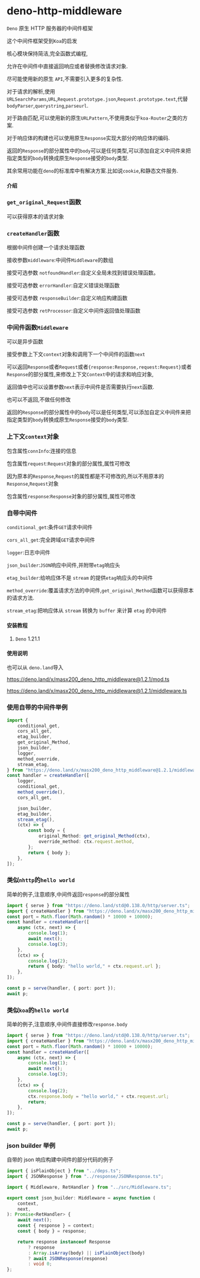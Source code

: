 # deno-http-middleware

`Deno` 原生 HTTP 服务器的中间件框架

这个中间件框架受到`Koa`的启发

核心模块保持简洁,完全函数式编程,

允许在中间件中直接返回响应或者替换修改请求对象.

尽可能使用新的原生 `API`,不需要引入更多的复杂性.

对于请求的解析,使用`URLSearchParams`,`URL`,`Request.prototype.json`,`Request.prototype.text`,代替`bodyParser`,`querystring`,`parseurl`.

对于路由匹配,可以使用新的原生`URLPattern`,不使用类似于`koa-Router`之类的方案.

对于响应体的构建也可以使用原生`Response`实现大部分的响应体的编码.

返回的`Response`的部分属性中的`body`可以是任何类型,可以添加自定义中间件来把指定类型的`body`转换成原生`Response`接受的`body`类型.

其余常用功能在`deno`的标准库中有解决方案.比如说`cookie`,和静态文件服务.

#### 介绍

### `get_original_Request`函数

可以获得原本的请求对象

### `createHandler`函数

根据中间件创建一个请求处理函数

接收参数`middleware`:中间件`Middleware`的数组

接受可选参数 `notfoundHandler`:自定义全局未找到错误处理函数。

接受可选参数 `errorHandler`:自定义错误处理函数

接受可选参数 `responseBuilder`:自定义响应构建函数

接受可选参数 `retProcessor`:自定义中间件返回值处理函数

### 中间件函数`Middleware`

可以是异步函数

接受参数上下文`context`对象和调用下一个中间件的函数`next`

可以返回`Response`或者`Request`或者`{response:Response,request:Request}`或者`Response`的部分属性,来修改上下文`Context`中的请求和响应对象,

返回值中也可以设置参数`next`表示中间件是否需要执行`next`函数.

也可以不返回,不做任何修改

返回的`Response`的部分属性中的`body`可以是任何类型,可以添加自定义中间件来把指定类型的`body`转换成原生`Response`接受的`body`类型.

### 上下文`context`对象

包含属性`connInfo`:连接的信息

包含属性`request`:`Request`对象的部分属性,属性可修改

因为原本的`Response`,`Request`的属性都是不可修改的,所以不用原本的`Response`,`Request`对象

包含属性`response`:`Response`对象的部分属性,属性可修改

### 自带中间件

`conditional_get`:条件`GET`请求中间件

`cors_all_get`:完全跨域`GET`请求中间件

`logger`:日志中间件

`json_builder`:`JSON`响应中间件,并附带`etag`响应头

`etag_builder`:给响应体不是 `stream` 的提供`etag`响应头的中间件

`method_override`:覆盖请求方法的中间件,`get_original_Method`函数可以获得原本的请求方法.

`stream_etag`:把响应体从 `stream` 转换为 `buffer` 来计算 `etag` 的中间件

#### 安装教程

1. `Deno` 1.21.1

#### 使用说明

也可以从 `deno.land`导入

https://deno.land/x/masx200_deno_http_middleware@1.2.1/mod.ts

https://deno.land/x/masx200_deno_http_middleware@1.2.1/middleware.ts

### 使用自带的中间件举例

```ts
import {
    conditional_get,
    cors_all_get,
    etag_builder,
    get_original_Method,
    json_builder,
    logger,
    method_override,
    stream_etag,
} from "https://deno.land/x/masx200_deno_http_middleware@1.2.1/middleware.ts";
const handler = createHandler([
    logger,
    conditional_get,
    method_override(),
    cors_all_get,

    json_builder,
    etag_builder,
    stream_etag(),
    (ctx) => {
        const body = {
            original_Method: get_original_Method(ctx),
            override_method: ctx.request.method,
        };
        return { body };
    },
]);
```

### 类似`nhttp`的`hello world`

简单的例子,注意顺序,中间件返回`response`的部分属性

```ts
import { serve } from "https://deno.land/std@0.138.0/http/server.ts";
import { createHandler } from "https://deno.land/x/masx200_deno_http_middleware@1.2.1/mod.ts";
const port = Math.floor(Math.random() * 10000 + 10000);
const handler = createHandler([
    async (ctx, next) => {
        console.log(1);
        await next();
        console.log(3);
    },
    (ctx) => {
        console.log(2);
        return { body: "hello world," + ctx.request.url };
    },
]);

const p = serve(handler, { port: port });
await p;
```

### 类似`koa`的`hello world`

简单的例子,注意顺序,中间件直接修改`response.body`

```ts
import { serve } from "https://deno.land/std@0.138.0/http/server.ts";
import { createHandler } from "https://deno.land/x/masx200_deno_http_middleware@1.2.1/mod.ts";
const port = Math.floor(Math.random() * 10000 + 10000);
const handler = createHandler([
    async (ctx, next) => {
        console.log(1);
        await next();
        console.log(3);
    },
    (ctx) => {
        console.log(2);
        ctx.response.body = "hello world," + ctx.request.url;
        return;
    },
]);

const p = serve(handler, { port: port });
await p;
```

### json builder 举例

自带的 json 响应构建中间件的部分代码的例子

```ts
import { isPlainObject } from "../deps.ts";
import { JSONResponse } from "../response/JSONResponse.ts";

import { Middleware, RetHandler } from "../src/Middleware.ts";

export const json_builder: Middleware = async function (
    context,
    next,
): Promise<RetHandler> {
    await next();
    const { response } = context;
    const { body } = response;

    return response instanceof Response
        ? response
        : Array.isArray(body) || isPlainObject(body)
        ? await JSONResponse(response)
        : void 0;
};
```

